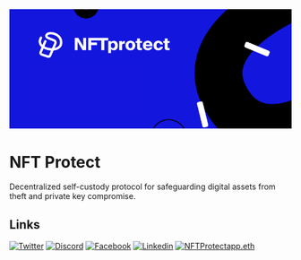 <img src="https://github.com/NFT-Protect/.github/raw/main/profile/git-thumbnail.png" width="1200">

# NFT Protect 

Decentralized self-custody protocol for safeguarding digital assets from theft and private key compromise.

## Links

<!-- [![Medium](https://img.shields.io/badge/Medium-12100E?style=for-the-badge&logo=medium&logoColor=white)](https://go.nftprotect.app/medium) -->
[![Twitter](https://img.shields.io/twitter/follow/nftprotectapp?&style=for-the-badge&label=Twitter&logo=twitter&logoColor=white&color=4A99E8)](https://go.nftprotect.app/twitter)
[![Discord](https://img.shields.io/discord/1055806535567155200?style=for-the-badge&logo=discord&logoColor=white&label=discord&color=7688D4)](https://go.nftprotect.app/discord)
[![Facebook](https://img.shields.io/badge/Facebook-1877F2?style=for-the-badge&logo=facebook&logoColor=white)](https://go.nftprotect.app/facebook)
[![Linkedin](https://img.shields.io/badge/LinkedIn-0077B5?style=for-the-badge&logo=linkedin&logoColor=white)](https://go.nftprotect.app/linkedin)
[![NFTProtectapp.eth](https://img.shields.io/static/v1?label=&message=nftprotectapp.eth&color=blue&logo=ethereum&logoColor=white&style=for-the-badge)](https://etherscan.io/enslookup-search?search=nftprotectapp.eth)


